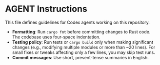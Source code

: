 # AGENT Instructions

This file defines guidelines for Codex agents working on this repository.

- **Formatting**: Run `cargo fmt` before committing changes to Rust code. The codebase uses four-space indentation.
- **Testing policy**: Run tests or `cargo build` only when making significant changes (e.g., modifying multiple modules or more than ~20 lines). For small fixes or tweaks affecting only a few lines, you may skip test runs.
- **Commit messages**: Use short, present-tense summaries in English.

